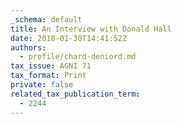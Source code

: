 ```yaml
---
_schema: default
title: An Interview with Donald Hall
date: 2018-01-30T14:41:52Z
authors:
  - profile/chard-deniord.md
tax_issue: AGNI 71
tax_format: Print
private: false
related_tax_publication_term:
  - 2244
---
```


